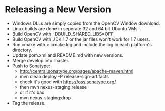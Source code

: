 # Releasing a New Version

* Windows DLLs are simply copied from the OpenCV Window download.
* Linux builds are done in seperate 32 and 64 bit Ubuntu VMs.
* Build OpenCV with -DBUILD_SHARED_LIBS=OFF
* Build OpenCV with JDK 1.7 or the jar files won't work for 1.7 users.
* Run cmake with > cmake.log and include the log in each platform's directory.
* Update pom.xml and README.md with new versions.
* Merge develop into master.
* Push to Sonatype:
	* http://central.sonatype.org/pages/apache-maven.html
	* mvn clean deploy -P release-sign-artifacts
	* check it's good with https://oss.sonatype.org/
	* then mvn nexus-staging:release
	* or if it's bad
	* mvn nexus-staging:drop
* Tag the release.